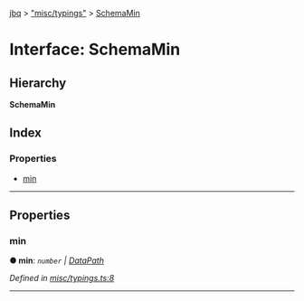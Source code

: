 [jbq](../README.md) > ["misc/typings"](../modules/_misc_typings_.md) > [SchemaMin](../interfaces/_misc_typings_.schemamin.md)

# Interface: SchemaMin

## Hierarchy

**SchemaMin**

## Index

### Properties

* [min](_misc_typings_.schemamin.md#min)

---

## Properties

<a id="min"></a>

###  min

**● min**: *`number` \| [DataPath](_misc_typings_.datapath.md)*

*Defined in [misc/typings.ts:8](https://github.com/krnik/vjs-validator/blob/6a6427a/src/misc/typings.ts#L8)*

___

